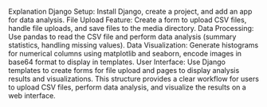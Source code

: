 Explanation
Django Setup: Install Django, create a project, and add an app for data analysis.
File Upload Feature: Create a form to upload CSV files, handle file uploads, and save files to the media directory.
Data Processing: Use pandas to read the CSV file and perform data analysis (summary statistics, handling missing values).
Data Visualization: Generate histograms for numerical columns using matplotlib and seaborn, encode images in base64 format to display in templates.
User Interface: Use Django templates to create forms for file upload and pages to display analysis results and visualizations.
This structure provides a clear workflow for users to upload CSV files, perform data analysis, and visualize the results on a web interface.
